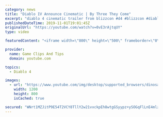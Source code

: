 ```yaml
---
category: news
title: "Diablo IV Announce Cinematic | By Three They Come"
excerpt: "diablo 4 cinematic trailer from blizzcon #d4 #blizzcon #diablo."
publishedDateTime: 2019-11-01T19:01:45Z
originalUrl: "https://youtube.com/watch?v=0vE3rAjtqUY"
type: video

featuredContent: "<iframe width=\"800\" height=\"500\" frameborder=\"0\" src=\"https://www.youtube.com/embed/0vE3rAjtqUY\" allow=\"accelerometer; autoplay; encrypted-media; gyroscope; picture-in-picture\" allowfullscreen></iframe>"

provider:
  name: Game Clips And Tips
  domain: youtube.com

topics:
  - Diablo 4

images:
  - url: "https://www.youtube.com/img/desktop/supported_browsers/dinosaur.png"
    width: 1200
    height: 800
    isCached: true

secured: "WNrt1MZJitP9E54T2VCY8TllY2w21vxckpEh8wtgGSyypz+ySOGqFlLnE4mlzQZ+1lHX8QdQaopzMQ/0D9AXUFzELcnRfnfaePKEe9oRnSgrbbeV9TJ/Is8PzwvxNJRKp3lssWCd6veiwWBWRDRV2Fy39qqtfFpMX/RjA6loZeKLRuoZKkpZuO5t/4NouFV8Aff0jD1d6lQpfje3/cHSWsMb2r1Z733fBpGRs8LNSzKVF2SEeMAgGJw+f/yHRTFNuXLohbfMKNnW5f5zAt2TcXo+LP3EXUkRjaGfcQH6ar6ZPcWus3ce1eDbsKUCHJOh57K/nYFL2O9irlJXW/CP6CpHhVmVWU9TiytU79tn9vfYj3EPe+NqNFFhVbBVfjqFB5wRnvyIigBoWnuQQSSj+g==;xdInhBHv0nu9gEvAHgKAKw=="
---
```


